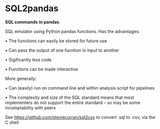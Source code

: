 # SQL2pandas

**SQL commands in pandas**. 

SQL emulator using Python pandas functions. Has the advantages:

• The functions can easily be stored for future use
   
• Can pass the output of one fucntion in input to another

• Sigificantly less code 
   
• Functions can be made interactive 

More generally:

• Can (easily) run on command line and within analysis script for pipelines

• The complexity and size of the SQL standard means that most implementers do not support the entire standard – so may be some incomptability with peers


See https://github.com/steviecurran/sql2csv to convert .sql to .csv, via the C shell
